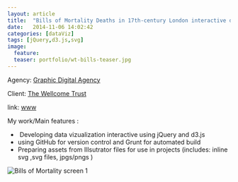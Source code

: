 ```yaml
---
layout: article
title:  "Bills of Mortality Deaths in 17th-century London interactive data vizualization" 
date:   2014-11-06 14:02:42
categories: [dataViz]
tags: [jQuery,d3.js,svg]
image:
  feature:
  teaser: portfolio/wt-bills-teaser.jpg
---
```


Agency: [Graphic Digital Agency](http://graphicdigitalagency.github.io/gda-website/)  

Client: [The Wellcome Trust](http://www.wellcome.ac.uk/)

link: [www](http://graphicdigitalagency.github.io/wellcome-trust-bill-of-mortality/source/)

My work/Main features :

-  Developing data vizualization interactive using jQuery and d3.js
-  using GitHub for version control and Grunt for automated build    
- Preparing assets from Illsutrator files for use in projects (includes: inline svg ,svg files, jpgs/pngs )

 
![Bills of Mortality screen 1]({{site.baseurl}}/images/portfolio/wt-bills-1.jpg "Bills of Mortality  screen 1")
